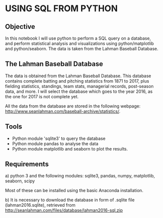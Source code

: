 # USING SQL FROM PYTHON

## Objective

In this notebook I will use python to perform a SQL query on a database, and perform statistical analysis and visualizations using python/matplotlib and python/seaborn. The data is taken from the Lahman Baseball Database.

## The Lahman Baseball Database

The data is obtained from the Lahman Baseball Database. This database contains complete batting and pitching statistics from 1871 to 2017, plus fielding statistics, standings, team stats, managerial records, post-season data, and more. I will select the database which goes to the year 2016, as the one for 2017 is not complete yet. 

All the data from the database are stored in the following webpage: http://www.seanlahman.com/baseball-archive/statistics/.

## Tools
- Python module 'sqlite3' to query the database
- Python module pandas to analyse the data
- Python module matplotlib and seaborn to plot the results.

## Requirements

a) python 3 and the following modules: sqlite3, pandas, numpy, matplotlib, seaborn, scipy 

Most of these can be installed using the basic Anaconda installation. 

b) It is necessary to download the database in form of .sqlite file (lahman2016.sqlite), retrieved from http://seanlahman.com/files/database/lahman2016-sql.zip
